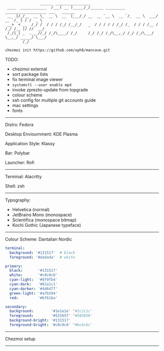 ```
                ______ ________________                                                   
 ____  ____________  /___( __ )_____/_/______ _________ ___________________ ___   ______  
 __  |/_/__  __ \_  __ \  __  |___/_/ __  __ `__ \  __ `/_  __ \  ___/  __ `/_ | / /  _ \ 
 __>  < __  /_/ /  / / / /_/ /__/_/   _  / / / / / /_/ /_  / / / /__ / /_/ /__ |/ //  __/ 
 /_/|_| _  .___//_/ /_/\____/ /_/     /_/ /_/ /_/\__,_/ /_/ /_/\___/ \__,_/ _____/ \___/  
        /_/                                                                               
```

```bash
chezmoi init https://github.com/xph8/mancave.git
```

TODO:
- chezmoi external
- sort package lists
- fix terminal image viewer
- `systemctl --user enable mpd`
- invoke zprezto-update from topgrade
- colour scheme
- ssh config for multiple git accounts guide
- mac settings
- fonts

* * *

Distro: Fedora

Desktop Enviournment: KDE Plasma

Application Style: Klassy

Bar: Polybar

Launcher: Rofi

* * *

Terminal: Alacritty

Shell: zsh

* * *

Typography:
- Helvetica (normal)
- JetBrains Mono (monospace)
- Scientifica (monospace bitmap)
- Kochi Gothic (Japanese typeface)

* * *

Colour Scheme: Dantalian Nordic

```yaml
terminal:
  background: '#131517'  # black
  foreground: '#dadada'  # white

primary:
  black:       '#131517'
  white:       '#c0c0c0'
  cyan-light:  '#8f9fb4'
  cyan-dark:   '#81a1c1'
  cyan-darker: '#4d6477'
  green-light: '#a7b594'
  red:         '#bf616a'

secondary:
  background:        '#1e1e1e' '#1c1c1c'
  foreground:        '#52565f' '#585858'
  background-bright: '#131517'
  foreground-bright: '#c0c0c0' '#bcbcbc'
```

* * *

Chezmoi setup

* * *
